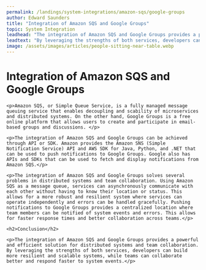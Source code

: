 ```yaml
---
permalink: /landings/system-integrations/amazon-sqs/google-groups
author: Edward Saunders
title: "Integration of Amazon SQS and Google Groups"
topic: System Integration
leadhead: "The integration of Amazon SQS and Google Groups provides a powerful and efficient solution for distributed systems and team collaboration"
leadtext: "By leveraging the strengths of both services, developers can build more resilient and scalable systems, while teams can collaborate better and respond faster to system events."
image: /assets/images/articles/people-sitting-near-table.webp
---
```

<div class="arttext">
	<h1>Integration of Amazon SQS and Google Groups</h1>

	<p>Amazon SQS, or Simple Queue Service, is a fully managed message queuing service that enables decoupling and scability of microservices and distributed systems. On the other hand, Google Groups is a free online platform that allows users to create and participate in email-based groups and discussions. </p>

	<p>The integration of Amazon SQS and Google Groups can be achieved through API or SDK. Amazon provides the Amazon SNS (Simple Notification Service) API and AWS SDK for Java, Python, and .NET that can be used to push notifications to Google Groups. Google also has APIs and SDKs that can be used to fetch and display notifications from Amazon SQS.</p>

	<p>The integration of Amazon SQS and Google Groups solves several problems in distributed systems and team collaboration. Using Amazon SQS as a message queue, services can asynchronously communicate with each other without having to know their location or status. This allows for a more robust and resilient system where services can operate independently and errors can be handled gracefully. Pushing notifications to Google Groups provides a centralized location where team members can be notified of system events and errors. This allows for faster response times and better collaboration across teams.</p>

	<h2>Conclusion</h2>

	<p>The integration of Amazon SQS and Google Groups provides a powerful and efficient solution for distributed systems and team collaboration. By leveraging the strengths of both services, developers can build more resilient and scalable systems, while teams can collaborate better and respond faster to system events.</p>

</div>